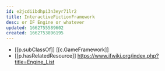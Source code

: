 ```yaml
---
id: e2jcdiibdhpi3n3eyr71lr2
title: InteractiveFictionFramework
desc: or IF Engine or whatever
updated: 1662755589602
created: 1662753896195
---
```


- [[p.subClassOf]] [[c.GameFramework]]
- [[p.hasRelatedResource]] https://www.ifwiki.org/index.php?title=Engine_List